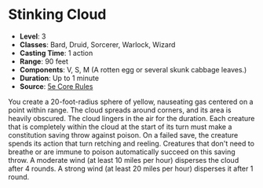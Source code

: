 # Stinking Cloud

- **Level**: 3
- **Classes**: Bard, Druid, Sorcerer, Warlock, Wizard
- **Casting Time**: 1 action
- **Range**: 90 feet
- **Components**: V, S, M (A rotten egg or several skunk cabbage leaves.)
- **Duration**: Up to 1 minute
- **Source**: [5e Core Rules](http://dnd.wizards.com/articles/features/systems-reference-document-srd)

You create a 20-foot-radius sphere of yellow, nauseating gas centered on a point within range. The cloud spreads around corners, and its area is heavily obscured. The cloud lingers in the air for the duration. Each creature that is completely within the cloud at the start of its turn must make a constitution saving throw against poison. On a failed save, the creature spends its action that turn retching and reeling. Creatures that don't need to breathe or are immune to poison automatically succeed on this saving throw. A moderate wind (at least 10 miles per hour) disperses the cloud after 4 rounds. A strong wind (at least 20 miles per hour) disperses it after 1 round.

